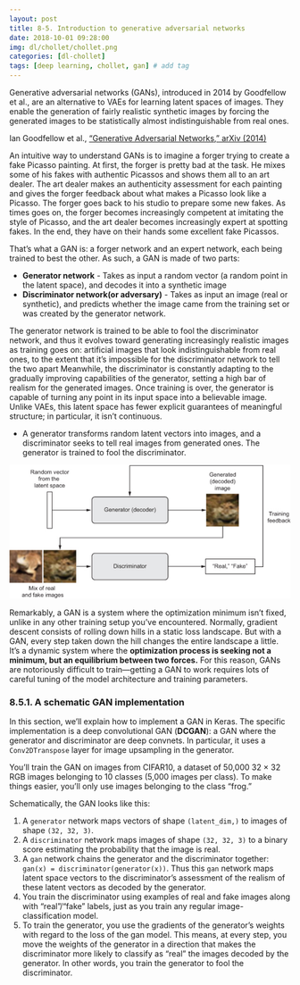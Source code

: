 ```yaml
---
layout: post
title: 8-5. Introduction to generative adversarial networks
date: 2018-10-01 09:28:00
img: dl/chollet/chollet.png
categories: [dl-chollet] 
tags: [deep learning, chollet, gan] # add tag
---
```


Generative adversarial networks (GANs), introduced in 2014 by Goodfellow et al., are an alternative to VAEs for learning latent spaces of images.
They enable the generation of fairly realistic synthetic images 
by forcing the generated images to be statistically almost indistinguishable from real ones.

Ian Goodfellow et al., [“Generative Adversarial Networks,” arXiv (2014)](https://arxiv.org/abs/1406.2661)

An intuitive way to understand GANs is to imagine a forger trying to create a fake Picasso painting.
At first, the forger is pretty bad at the task.
He mixes some of his fakes with authentic Picassos and shows them all to an art dealer. 
The art dealer makes an authenticity assessment for each painting and gives the forger feedback about what makes a Picasso look like a Picasso.
The forger goes back to his studio to prepare some new fakes. As times goes on, the forger becomes increasingly competent at imitating the style of Picasso, and the art dealer becomes increasingly expert at spotting fakes. 
In the end, they have on their hands some excellent fake Picassos.

That’s what a GAN is: a forger network and an expert network, each being trained to best the other. As such, a GAN is made of two parts:

+ **Generator network** - Takes as input a random vector (a random point in the latent space), and decodes it into a synthetic image
+ **Discriminator network(or adversary)** - Takes as input an image (real or synthetic), and predicts whether the image came from the training set or was created by the generator network.

The generator network is trained to be able to fool the discriminator network, 
and thus it evolves toward generating increasingly realistic images as training goes on:
artificial images that look indistinguishable from real ones,
to the extent that it’s impossible for the discriminator network to tell the two apart
Meanwhile, the discriminator is constantly adapting to the gradually improving capabilities of the generator,
setting a high bar of realism for the generated images.
Once training is over, the generator is capable of turning any point in its input space into a believable image.
Unlike VAEs, this latent space has fewer explicit guarantees of meaningful structure; in particular, it isn’t continuous.

+ A generator transforms random latent vectors into images, and a discriminator seeks to tell real images from generated ones. The generator is trained to fool the discriminator.

![8.15](../assets/img/dl/chollet/08-5/08fig15_alt.jpg)

Remarkably, a GAN is a system where the optimization minimum isn’t fixed, unlike in any other training setup you’ve encountered.
Normally, gradient descent consists of rolling down hills in a static loss landscape.
But with a GAN, every step taken down the hill changes the entire landscape a little.
It’s a dynamic system where the **optimization process is seeking not a minimum, but an equilibrium between two forces.** 
For this reason, GANs are notoriously difficult to train—getting a GAN to work requires lots of careful tuning of the model architecture and training parameters.

### 8.5.1. A schematic GAN implementation

In this section, we’ll explain how to implement a GAN in Keras.
The specific implementation is a deep convolutional GAN (**DCGAN**):
a GAN where the generator and discriminator are deep convnets. In particular, it uses a `Conv2DTranspose` layer for image upsampling in the generator.

You’ll train the GAN on images from CIFAR10, a dataset of 50,000 32 × 32 RGB images belonging to 10 classes (5,000 images per class).
To make things easier, you’ll only use images belonging to the class “frog.”

Schematically, the GAN looks like this: <br>

1. A `generator` network maps vectors of shape `(latent_dim,)` to images of shape `(32, 32, 3)`.
2. A `discriminator` network maps images of shape `(32, 32, 3)` to a binary score estimating the probability that the image is real.
3. A `gan` network chains the generator and the discriminator together: `gan(x) = discriminator(generator(x))`. Thus this `gan` network maps latent space vectors to the discriminator’s assessment of the realism of these latent vectors as decoded by the generator.
4. You train the discriminator using examples of real and fake images along with “real”/“fake” labels, just as you train any regular image-classification model.
5. To train the generator, you use the gradients of the generator’s weights with regard to the loss of the gan model. This means, at every step, you move the weights of the generator in a direction that makes the discriminator more likely to classify as “real” the images decoded by the generator. In other words, you train the generator to fool the discriminator. 
 


 
 
  


